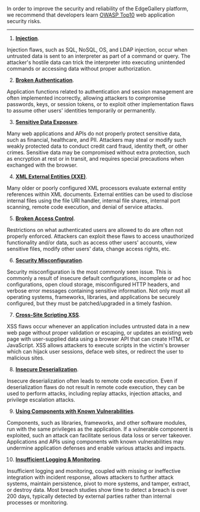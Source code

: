 In order to improve the security and reliability of the EdgeGallery platform, we recommend that developers learn [OWASP Top10](https://owasp.org/www-project-top-ten/) web application security risks.

* * *

1.  [**Injection**](https://github.com/OWASP/www-project-top-ten/blob/master/www-project-top-ten/OWASP_Top_Ten_2017/Top_10-2017_A1-Injection).

Injection flaws, such as SQL, NoSQL, OS, and LDAP injection, occur when untrusted data is sent to an interpreter as part of a command or query. The attacker's hostile data can trick the interpreter into executing unintended commands or accessing data without proper authorization.

2.  [**Broken Authentication**](https://github.com/OWASP/www-project-top-ten/blob/master/www-project-top-ten/OWASP_Top_Ten_2017/Top_10-2017_A2-Broken_Authentication).

Application functions related to authentication and session management are often implemented incorrectly, allowing attackers to compromise passwords, keys, or session tokens, or to exploit other implementation flaws to assume other users' identities temporarily or permanently.

3.  [**Sensitive Data Exposure**](https://github.com/OWASP/www-project-top-ten/blob/master/www-project-top-ten/OWASP_Top_Ten_2017/Top_10-2017_A3-Sensitive_Data_Exposure).

Many web applications and APIs do not properly protect sensitive data, such as financial, healthcare, and PII. Attackers may steal or modify such weakly protected data to conduct credit card fraud, identity theft, or other crimes. Sensitive data may be compromised without extra protection, such as encryption at rest or in transit, and requires special precautions when exchanged with the browser.

4.  [**XML External Entities (XXE)**](https://github.com/OWASP/www-project-top-ten/blob/master/www-project-top-ten/OWASP_Top_Ten_2017/Top_10-2017_A4-XML_External_Entities_(XXE)).

Many older or poorly configured XML processors evaluate external entity references within XML documents. External entities can be used to disclose internal files using the file URI handler, internal file shares, internal port scanning, remote code execution, and denial of service attacks.

5.  [**Broken Access Control**](https://github.com/OWASP/www-project-top-ten/blob/master/www-project-top-ten/OWASP_Top_Ten_2017/Top_10-2017_A5-Broken_Access_Control).

Restrictions on what authenticated users are allowed to do are often not properly enforced. Attackers can exploit these flaws to access unauthorized functionality and/or data, such as access other users' accounts, view sensitive files, modify other users' data, change access rights, etc.

6.  [**Security Misconfiguration**](https://github.com/OWASP/www-project-top-ten/blob/master/www-project-top-ten/OWASP_Top_Ten_2017/Top_10-2017_A6-Security_Misconfiguration).

Security misconfiguration is the most commonly seen issue. This is commonly a result of insecure default configurations, incomplete or ad hoc configurations, open cloud storage, misconfigured HTTP headers, and verbose error messages containing sensitive information. Not only must all operating systems, frameworks, libraries, and applications be securely configured, but they must be patched/upgraded in a timely fashion.

7.  [**Cross-Site Scripting XSS**](https://github.com/OWASP/www-project-top-ten/blob/master/www-project-top-ten/OWASP_Top_Ten_2017/Top_10-2017_A7-Cross-Site_Scripting_(XSS)).

XSS flaws occur whenever an application includes untrusted data in a new web page without proper validation or escaping, or updates an existing web page with user-supplied data using a browser API that can create HTML or JavaScript. XSS allows attackers to execute scripts in the victim's browser which can hijack user sessions, deface web sites, or redirect the user to malicious sites.

8.  [**Insecure Deserialization**](https://github.com/OWASP/www-project-top-ten/blob/master/www-project-top-ten/OWASP_Top_Ten_2017/Top_10-2017_A8-Insecure_Deserialization).

Insecure deserialization often leads to remote code execution. Even if deserialization flaws do not result in remote code execution, they can be used to perform attacks, including replay attacks, injection attacks, and privilege escalation attacks.

9.  [**Using Components with Known Vulnerabilities**](https://github.com/OWASP/www-project-top-ten/blob/master/www-project-top-ten/OWASP_Top_Ten_2017/Top_10-2017_A9-Using_Components_with_Known_Vulnerabilities).

Components, such as libraries, frameworks, and other software modules, run with the same privileges as the application. If a vulnerable component is exploited, such an attack can facilitate serious data loss or server takeover. Applications and APIs using components with known vulnerabilities may undermine application defenses and enable various attacks and impacts.

10.  [**Insufficient Logging & Monitoring**](https://github.com/OWASP/www-project-top-ten/blob/master/www-project-top-ten/OWASP_Top_Ten_2017/Top_10-2017_A10-Insufficient_Logging%252526Monitoring).

Insufficient logging and monitoring, coupled with missing or ineffective integration with incident response, allows attackers to further attack systems, maintain persistence, pivot to more systems, and tamper, extract, or destroy data. Most breach studies show time to detect a breach is over 200 days, typically detected by external parties rather than internal processes or monitoring.